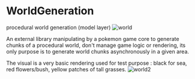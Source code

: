 # WorldGeneration
procedural world generation (model layer)
![world](https://user-images.githubusercontent.com/9294021/167267785-278dbaa2-ed1d-434b-b093-60f8b0f60f70.PNG)

An external library manipulating by a pokemon game core to generate chunks of a procedural world, don't manage game logic or rendering, its only purpose is to generate world chunks asynchronously in a given area.

The visual is a very basic rendering used for test purpose : black for sea, red flowers/bush, yellow patches of tall grasses.
![world2](https://user-images.githubusercontent.com/9294021/168147234-5e168dd4-eb64-4b28-9394-e895f66f5668.PNG)
